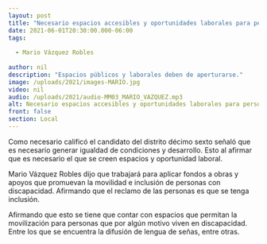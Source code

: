 ```yaml
---
layout: post
title: "Necesario espacios accesibles y oportunidades laborales para personas discapacitadas -  Vázquez"
date: 2021-06-01T20:30:00.000-06:00
tags:
  
  - Mario Vázquez Robles
  
author: nil
description: "Espacios públicos y laborales deben de aperturarse."
image: /uploads/2021/images-MARIO.jpg
video: nil
audio: /uploads/2021/audio-MM03_MARIO_VAZQUEZ.mp3
alt: Necesario espacios accesibles y oportunidades laborales para personas discapacitadas -  Vázquez
front: false
section: Local
---
```


Como necesario calificó el candidato del distrito décimo sexto señaló que es necesario generar igualdad de condiciones y desarrollo. Esto al afirmar que es necesario el que se creen espacios y oportunidad laboral.

Mario Vázquez Robles dijo que trabajará para aplicar fondos a obras y apoyos que promuevan la movilidad e inclusión de personas con discapacidad. Afirmando que el reclamo de las personas es que se tenga inclusión.

Afirmando que esto se tiene que contar con espacios que permitan la movilización para personas que por algún motivo viven en discapacidad. Entre los que se encuentra la difusión de lengua de señas, entre otras.
